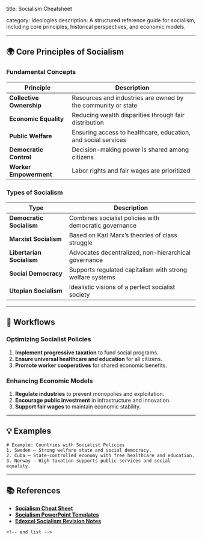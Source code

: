 title: Socialism Cheatsheet

category: Ideologies
description: A structured reference guide for socialism, including core principles, historical perspectives, and economic models.

---

## 🌍 **Core Principles of Socialism**

### **Fundamental Concepts**

| Principle                      | Description                                                   |
| ------------------------------ | ------------------------------------------------------------- |
| **Collective Ownership** | Resources and industries are owned by the community or state  |
| **Economic Equality**    | Reducing wealth disparities through fair distribution         |
| **Public Welfare**       | Ensuring access to healthcare, education, and social services |
| **Democratic Control**   | Decision-making power is shared among citizens                |
| **Worker Empowerment**   | Labor rights and fair wages are prioritized                   |

### **Types of Socialism**

| Type                            | Description                                               |
| ------------------------------- | --------------------------------------------------------- |
| **Democratic Socialism**  | Combines socialist policies with democratic governance    |
| **Marxist Socialism**     | Based on Karl Marx’s theories of class struggle          |
| **Libertarian Socialism** | Advocates decentralized, non-hierarchical governance      |
| **Social Democracy**      | Supports regulated capitalism with strong welfare systems |
| **Utopian Socialism**     | Idealistic visions of a perfect socialist society         |

---

## 🔄 **Workflows**

### **Optimizing Socialist Policies**

1. **Implement progressive taxation** to fund social programs.
2. **Ensure universal healthcare and education** for all citizens.
3. **Promote worker cooperatives** for shared economic benefits.

### **Enhancing Economic Models**

1. **Regulate industries** to prevent monopolies and exploitation.
2. **Encourage public investment** in infrastructure and innovation.
3. **Support fair wages** to maintain economic stability.

---

## 💡 **Examples**

```plaintext
# Example: Countries with Socialist Policies
1. Sweden – Strong welfare state and social democracy.  
2. Cuba – State-controlled economy with free healthcare and education.  
3. Norway – High taxation supports public services and social equality.  
```

---

## 📚 **References**

- **[Socialism Cheat Sheet](https://www.studocu.com/en-gb/document/sir-joseph-williamsons-mathematical-school/government-and-politics/socialism-cheat-sheet/92713148)**
- **[Socialism PowerPoint Templates](https://www.slideteam.net/top-10-socialism-powerpoint-presentation-templates)**
- **[Edexcel Socialism Revision Notes](https://www.tes.com/teaching-resource/edexcel-socialism-revision-notes-12695639)**

```
<!-- end list -->
```